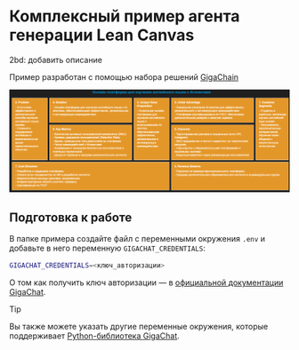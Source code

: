 # Комплексный пример агента генерации Lean Canvas

2bd: добавить описание

Пример разработан с помощью набора решений [GigaChain](https://github.com/ai-forever/gigachain)

![alt text](lean_canvas.png)

## Подготовка к работе

В папке примера создайте файл с переменными окружения `.env` и добавьте в него переменную `GIGACHAT_CREDENTIALS`:

```sh
GIGACHAT_CREDENTIALS=<ключ_авторизации>
```

О том как получить ключ авторизации — в [официальной документации GigaChat](https://developers.sber.ru/docs/ru/gigachat/quickstart/ind-using-api).

> [!TIP]
> Вы также можете указать другие переменные окружения, которые поддерживает [Python-библиотека GigaChat](https://github.com/ai-forever/gigachat#настройка-переменных-окружения).